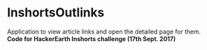 # InshortsOutlinks
Application to view article links and open the detailed page for them.
<br>**Code for HackerEarth Inshorts challenge (17th Sept. 2017)**
